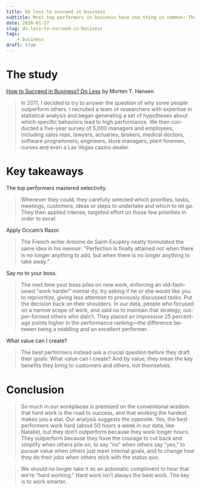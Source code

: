 ```yaml
---
title: Do less to succeed in business
subtitle: Most top performers in business have one thing in common: They accept fewer tasks and then obsess over getting them right.
date: 2018-01-27
slug: do-less-to-succeed-in-business
tags:
    - business
draft: true
---
```


# The study

[How to Succeed in Business? Do Less](https://www.wsj.com/articles/how-to-succeed-in-business-do-less-1515770816) by Morten T. Hansen

> In 2011, I de­cided to try to an­swer the ques­tion of why some peo­ple out­per­form oth­ers. I re­cruited a team of researchers with ex­per­tise in sta­tis­ti­cal analy­sis and be­gan gen­er­at­ing a set of hy­pothe­ses about which spe­cific behaviors lead to high performance. We then con­ducted a five-year sur­vey of 5,000 man­agers and em­ploy­ees, including sales reps, lawyers, ac­tu­ar­ies, bro­kers, med­ical doc­tors, soft­ware programmers, en­gi­neers, store man­agers, plant fore­men, nurses and even a Las Ve­gas casino dealer.

# Key takeaways

The top performers mastered selectivity.

> Whenever they could, they carefully selected which priorities, tasks, meetings, customers, ideas or steps to undertake and which to let go. They then applied intense, targeted effort on those few priorities in order to excel.

Apply Occam’s Razor. 

> The French writer Antoine de Saint-Exupéry neatly formulated the same idea in his memoir: “Perfection is ﬁnally attained not when there is no longer anything to add, but when there is no longer anything to take away.”

Say no to your boss.

> The next time your boss piles on new work, en­forc­ing an old-fash­ioned “work harder” men­tal-ity, try ask­ing if he or she would like you to repri­or­i­tize, giv­ing less at­ten­tion to pre­vi­ously dis­cussed tasks. Put the de­ci­sion back on their shoul­ders. In our data, peo­ple who fo­cused on a nar­row scope of work, and said no to main­tain that strat­egy, out­per-formed oth­ers who didn’t. They placed an im­pres­sive 25 per­cent-age points higher in the per­formance rank­ing—the dif­fer­ence be­tween be­ing a mid­dling and an ex­cel­lent per­former.

What value can I create?

> The best performers instead ask a crucial question before they draft their goals: What value can I create? And by value, they mean the key beneﬁts they bring to customers and others, not themselves.

# Conclusion

>So much in our workplaces is premised on the conventional wisdom that hard work is the road to success, and that working the hardest makes you a star. Our analysis suggests the opposite. Yes, the best performers work hard (about 50 hours a week in our data, like Natalie), but they don’t outperform because they work longer hours. They outperform because they have the courage to cut back and simplify when others pile on, to say “no” when others say “yes,” to pursue value when others just meet internal goals, and to change how they do their jobs when others stick with the status quo.

> We should no longer take it as an au­to­matic com­pli­ment to hear that we’re “hard work­ing.” Hard work isn’t al­ways the best work. The key is to work smarter.

